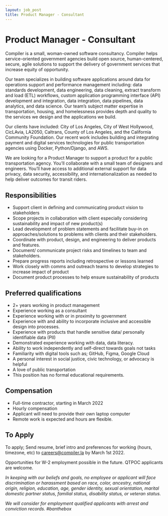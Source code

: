 ```yaml
---
layout: job_post
title: Product Manager - Consultant
---
```

# Product Manager - Consultant

Compiler is a small, woman-owned software consultancy. Compiler helps service-oriented government agencies build open source, human-centered, secure, agile solutions to support the delivery of government services that increase equity of opportunity.

Our team specializes in building software applications around data for operations support and performance management including: data standards development, data engineering, data cleaning, extract transform and load (ETL) workflows, custom application programming interface (API) development and integration, data integration, data pipelines, data analytics, and data science. Our team’s subject matter expertise in transportation, housing, and homelessness provides depth and quality to the services we design and the applications we build.

Our clients have included: City of Los Angeles, City of West Hollywood, CicLAvia, LA2050, Caltrans, County of Los Angeles, and the California Community Foundation. Our recent work includes building and integrating payment and digital services technologies for public transportation agencies using Docker, Python/Django, and AWS.

We are looking for a Product Manager to support a product for a public transportation agency. You’ll collaborate with a small team of designers and engineers. You’ll have access to additional external support for data privacy, data security, accessibility, and internationalization as needed to help deliver outcomes for transit riders.

## Responsibilities

* Support client in defining and communicating product vision to stakeholders
* Scope projects in collaboration with client especially considering sustainability and impact of new product(s)
* Lead development of problem statements and facilitate buy-in on approaches/solutions to problems with clients and their stakeholders.
* Coordinate with product, design, and engineering to deliver products and features.
* Document/ communicate project risks and timelines to team and stakeholders.
* Prepare progress reports including retrospective or lessons learned
* Work closely with comms and outreach teams to develop strategies to increase impact of product
* Document product processes to help ensure sustainability of products

## Preferred qualifications

* 2+ years working in product management
* Experience working as a consultant
* Experience working with or in proximity to government
* Experience with and ability to incorporate inclusive and accessible design into processes.
* Experience with products that handle sensitive data/ personally identifiable data (PII)
* Demonstrated experience working with data, data literacy.
* Ability to work independently and self-direct towards goals not tasks
* Familiarity with digital tools such as; GitHub, Figma, Google Cloud
* A personal interest in social justice, civic technology, or advocacy is helpful
* A love of public transportation
* This position has no formal educational requirements.

## Compensation

* Full-time contractor, starting in March 2022
* Hourly compensation
* Applicant will need to provide their own laptop computer
* Remote work is expected and hours are flexible.


## To Apply

To apply; Send resume, brief intro and preferences for working (hours, timezone, etc) to [careers@compiler.la](mailto:careers@compiler.la) by March 1st 2022.

Opportunities for W-2 employment possible in the future. QTPOC applicants are welcome.

_In keeping with our beliefs and goals, no employee or applicant will face discrimination or harassment based on race, color, ancestry, national origin, religion, education, age, gender identity, sexual orientation, marital domestic partner status, familial status, disability status, or veteran status._

_We will consider for employment qualified applicants with arrest and conviction records. #banthebox_
